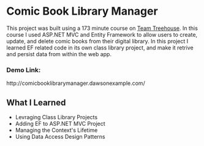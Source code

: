 # Comic Book Library Manager

This project was built using a 173 minute course on <a href="https://teamtreehouse.com">Team Treehouse</a>. In this course I used ASP.NET MVC and Entity Framework to allow users to create, update, and delete comic books from their digital library. In this project I learned EF related code in its own class library project, and make it retrive and persist data from within the web app.

<h3>Demo Link:</h3>http://comicbooklibrarymanager.dawsonexample.com/

<h2>What I Learned</h2>
<ul>
  <li>Levraging Class Library Projects</li>
  <li>Adding EF to ASP.NET MVC Project</li>
  <li>Managing the Context's Lifetime</li>
  <li>Using Data Access Design Patterns</li>
</ul>
